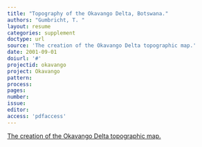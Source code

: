 ```yaml
---
title: "Topography of the Okavango Delta, Botswana."
authors: "Gumbricht, T. "
layout: resume
categories: supplement
doctype: url
source: 'The creation of the Okavango Delta topographic map.'
date: 2001-09-01
doiurl: '#'
projectid: okavango
project: Okavango
pattern:
process:
pages:
number:
issue:
editor:
access: 'pdfaccess'
---
```


[The creation of the Okavango Delta topographic map.](/portfolio/topo/)
